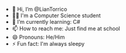 - 👋 Hi, I’m @LianTorrico
- 👨‍💼 I'm a Computer Science student
- 🌱 I’m currently learning: C# 
- 📫 How to reach me: Just find me at school
- 😄 Pronouns: He/Him
- ⚡ Fun fact: I'm always sleepy

<!---
LianTorrico/LianTorrico is a ✨ special ✨ repository because its `README.md` (this file) appears on your GitHub profile.
You can click the Preview link to take a look at your changes.
--->
